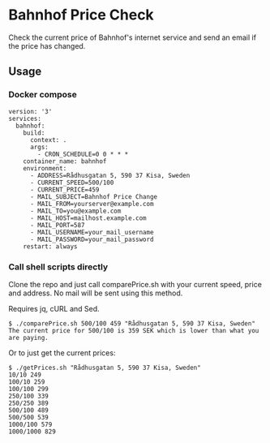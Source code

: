 # Bahnhof Price Check

Check the current price of Bahnhof's internet service and send an email if the price has changed.

## Usage

### Docker compose

```
version: '3'
services:
  bahnhof:
    build:
      context: .
      args:
        - CRON_SCHEDULE=0 0 * * *
    container_name: bahnhof
    environment:
      - ADDRESS=Rådhusgatan 5, 590 37 Kisa, Sweden
      - CURRENT_SPEED=500/100
      - CURRENT_PRICE=459
      - MAIL_SUBJECT=Bahnhof Price Change
      - MAIL_FROM=yourserver@example.com
      - MAIL_TO=you@example.com
      - MAIL_HOST=mailhost.example.com
      - MAIL_PORT=587
      - MAIL_USERNAME=your_mail_username
      - MAIL_PASSWORD=your_mail_password
    restart: always
```

### Call shell scripts directly

Clone the repo and just call comparePrice.sh with your current speed, price and address.
No mail will be sent using this method.

Requires jq, cURL and Sed.

```console
$ ./comparePrice.sh 500/100 459 "Rådhusgatan 5, 590 37 Kisa, Sweden"
The current price for 500/100 is 359 SEK which is lower than what you are paying.
```

Or to just get the current prices:

```console
$ ./getPrices.sh "Rådhusgatan 5, 590 37 Kisa, Sweden"
10/10 249
100/10 259
100/100 299
250/100 339
250/250 389
500/100 489
500/500 539
1000/100 579
1000/1000 829
```

